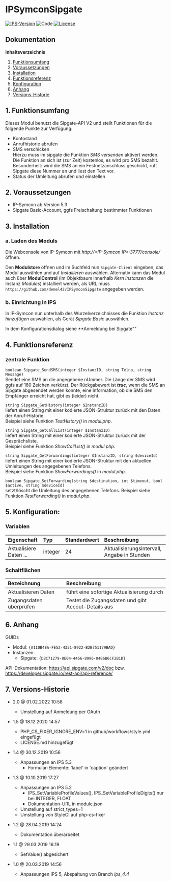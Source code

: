 # IPSymconSipgate

[![IPS-Version](https://img.shields.io/badge/Symcon_Version-5.3+-red.svg)](https://www.symcon.de/service/dokumentation/entwicklerbereich/sdk-tools/sdk-php/)
![Code](https://img.shields.io/badge/Code-PHP-blue.svg)
[![License](https://img.shields.io/badge/License-CC%20BY--NC--SA%204.0-green.svg)](https://creativecommons.org/licenses/by-nc-sa/4.0/)

## Dokumentation

**Inhaltsverzeichnis**

1. [Funktionsumfang](#1-funktionsumfang)
2. [Voraussetzungen](#2-voraussetzungen)
3. [Installation](#3-installation)
4. [Funktionsreferenz](#4-funktionsreferenz)
5. [Konfiguration](#5-konfiguration)
6. [Anhang](#6-anhang)
7. [Versions-Historie](#7-versions-historie)

## 1. Funktionsumfang

Dieses Modul benutzt die Sipgate-API V2 und stellt Funktionen für die folgende Punkte zur Verfügung:
 - Kontostand
 - Anrufhistorie abrufen
 - SMS verschicken<br>
Hierzu muss im sipgate die Funktion _SMS versenden_ aktivert werden. Die Funktion an sich ist (zur Zeit) kostenlos, es wird pro SMS bezahlt.<br>
Besonderheit: wird die SMS an ein Festnetzanschluss geschickt, ruft Sipgate diese Nummer an und liest den Text vor.
 - Status der Umleitung abrufen und einstellen

## 2. Voraussetzungen

 - IP-Symcon ab Version 5.3
 - Sipgate Basic-Account, ggfs Freischaltung bestimmter Funktionen

## 3. Installation

### a. Laden des Moduls

Die Webconsole von IP-Symcon mit _http://\<IP-Symcon IP\>:3777/console/_ öffnen.

Den **Modulstore** öffnen und im Suchfeld nun `Sipgate-Client` eingeben, das Modul auswählen und auf _Installieren_ auswählen.
Alternativ kann das Modul auch über **ModulControl** (im Objektbaum innerhalb _Kern Instanzen_ die Instanz _Modules_) installiert werden,
als URL muss `https://github.com/demel42/IPSymconSipgate` angegeben werden.

### b. Einrichtung in IPS

In IP-Symcon nun unterhalb des Wurzelverzeichnisses die Funktion _Instanz hinzufügen_ auswählen, als Gerät _Sipgate Basic_ auswählen.

In dem Konfigurationsdialog siehe **Anmeldung bei Sipgate""

## 4. Funktionsreferenz

### zentrale Funktion

`boolean Sipgate_SendSMS(integer $InstanzID, string Telno, string Message)`<br>
Sendet eine SMS an die angegebene nUmmer. Die Länge der SMS wird ggfs auf 160 Zeichen verkürzt.
Der Rückgabewert ist __*true*__, wenn die SMS an Sipgate abgesendet werden konnte, eine Information, ob die SMS den Empfänger erreicht hat, gibt es (leider) nicht.

`string Sipgate_GetHistory(integer $InstanzID)`<br>
liefert einen String mit einer kodierte JSON-Struktur zurück mit den Daten der Anruf-Historie.<br>
Beispiel siehe Funktion _TestHistory()_ in _modul.php_.

`string Sipgate_GetCallList(integer $InstanzID)`<br>
liefert einen String mit einer kodierte JSON-Struktur zurück mit der Gesprächsliste.<br>
Beispiel siehe Funktion _ShowCallList()_ in _modul.php_.

`string Sipgate_GetForwardings(integer $InstanzID, string $deviceId)`<br>
liefert einen String mit einer kodierte JSON-Struktur mit den aktuellen Umleitungen des angegebenen Telefons.<br>
Beispiel siehe Funktion _ShowForwardings()_ in _modul.php_.

`boolean Sipgate_SetForwarding(string $destination, int $timeout, bool $active, string $deviceId)`<br>
setzt/löscht die Umleitung des angegebenen Telefons.
Beispiel siehe Funktion _TestForwarding()_ in _modul.php_.

## 5. Konfiguration:

### Variablen

| Eigenschaft            | Typ     | Standardwert | Beschreibung |
| :--------------------- | :------ | :----------- | :----------- |
| Aktualisiere Daten ... | integer | 24           | Aktualisierungsintervall, Angabe in Stunden |

### Schaltflächen

| Bezeichnung             | Beschreibung |
| :---------------------- | :----------- |
| Aktualisieren Daten     | führt eine sofortige Aktualisierung durch |
| Zugangsdaten überprüfen | Testet die Zugangsdaten und gibt Accout-Details aus |

## 6. Anhang

GUIDs
- Modul: `{A110B4EA-FE52-4351-8922-B2B751179BAD}`
- Instanzen:
  - Sipgate: `{D8C71279-8E04-4466-8996-04B6B6CF2B1D}`

API-Dokumentation: https://api.sipgate.com/v2/doc bzw. https://developer.sipgate.io/rest-api/api-reference/

## 7. Versions-Historie

- 2.0 @ 01.02.2022 10:58
  - Umstellung auf Anmeldung per OAuth

- 1.5 @ 18.12.2020 14:57
  - PHP_CS_FIXER_IGNORE_ENV=1 in github/workflows/style.yml eingefügt
  - LICENSE.md hinzugefügt

- 1.4 @ 30.12.2019 10:56
  - Anpassungen an IPS 5.3
    - Formular-Elemente: 'label' in 'caption' geändert

- 1.3 @ 10.10.2019 17:27
  - Anpassungen an IPS 5.2
    - IPS_SetVariableProfileValues(), IPS_SetVariableProfileDigits() nur bei INTEGER, FLOAT
    - Dokumentation-URL in module.json
  - Umstellung auf strict_types=1
  - Umstellung von StyleCI auf php-cs-fixer 

- 1.2 @ 28.04.2019 14:24
  - Dokumentation überarbeitet

- 1.1 @ 29.03.2019 16:19
  - SetValue() abgesichert

- 1.0 @ 20.03.2019 14:56
  - Anpassungen IPS 5, Abspaltung von Branch _ips_4.4_
